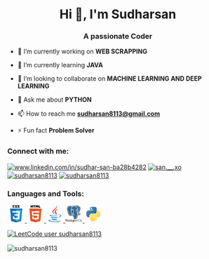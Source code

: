 <h1 align="center">Hi 👋, I'm Sudharsan</h1>
<h3 align="center">A passionate Coder</h3>

- 🔭 I’m currently working on **WEB SCRAPPING**

- 🌱 I’m currently learning **JAVA**

- 👯 I’m looking to collaborate on **MACHINE LEARNING AND DEEP LEARNING**

- 💬 Ask me about **PYTHON**

- 📫 How to reach me **sudharsan8113@gmail.com**

- ⚡ Fun fact **Problem Solver**

<h3 align="left">Connect with me:</h3>
<p align="left">
<a href="https://linkedin.com/in/www.linkedin.com/in/sudhar-san-ba28b4282" target="blank"><img align="center" src="https://raw.githubusercontent.com/rahuldkjain/github-profile-readme-generator/master/src/images/icons/Social/linked-in-alt.svg" alt="www.linkedin.com/in/sudhar-san-ba28b4282" height="30" width="40" /></a>
<a href="https://instagram.com/san.__.xo" target="blank"><img align="center" src="https://raw.githubusercontent.com/rahuldkjain/github-profile-readme-generator/master/src/images/icons/Social/instagram.svg" alt="san.__.xo" height="30" width="40" /></a>
<a href="https://www.hackerrank.com/sudharsan8113" target="blank"><img align="center" src="https://raw.githubusercontent.com/rahuldkjain/github-profile-readme-generator/master/src/images/icons/Social/hackerrank.svg" alt="sudharsan8113" height="30" width="40" /></a>
<a href="https://www.leetcode.com/sudharsan8113" target="blank"><img align="center" src="https://raw.githubusercontent.com/rahuldkjain/github-profile-readme-generator/master/src/images/icons/Social/leet-code.svg" alt="sudharsan8113" height="30" width="40" /></a>
</p>

<h3 align="left">Languages and Tools:</h3>
<p align="left"> <a href="https://www.w3schools.com/css/" target="_blank" rel="noreferrer"> <img src="https://raw.githubusercontent.com/devicons/devicon/master/icons/css3/css3-original-wordmark.svg" alt="css3" width="40" height="40"/> </a> <a href="https://www.w3.org/html/" target="_blank" rel="noreferrer"> <img src="https://raw.githubusercontent.com/devicons/devicon/master/icons/html5/html5-original-wordmark.svg" alt="html5" width="40" height="40"/> </a> <a href="https://www.java.com" target="_blank" rel="noreferrer"> <img src="https://raw.githubusercontent.com/devicons/devicon/master/icons/java/java-original.svg" alt="java" width="40" height="40"/> </a> <a href="https://www.postgresql.org" target="_blank" rel="noreferrer"> <img src="https://raw.githubusercontent.com/devicons/devicon/master/icons/postgresql/postgresql-original-wordmark.svg" alt="postgresql" width="40" height="40"/> </a> <a href="https://www.python.org" target="_blank" rel="noreferrer"> <img src="https://raw.githubusercontent.com/devicons/devicon/master/icons/python/python-original.svg" alt="python" width="40" height="40"/> </a> </p>


[![LeetCode user sudharsan8113](https://img.shields.io/badge/dynamic/json?style=for-the-badge&labelColor=black&color=%23ffa116&label=LEET%20CODE&query=solvedOverTotal&url=https%3A%2F%2Fleetcode-badge.vercel.app%2Fapi%2Fusers%2Fsudharsan8113&logo=leetcode&logoColor=yellow)](https://leetcode.com/sudharsan8113/)

<p><img align="center" src="https://github-readme-streak-stats.herokuapp.com/?user=sudharsan8113&" alt="sudharsan8113" /></p>
